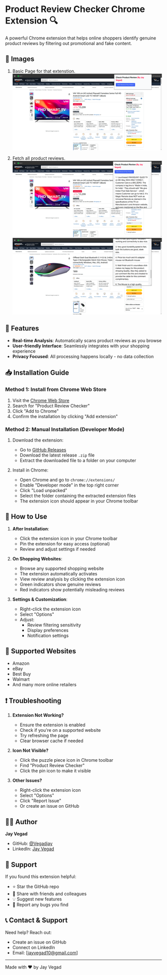 # Product Review Checker Chrome Extension 🔍

A powerful Chrome extension that helps online shoppers identify genuine product reviews by filtering out promotional and fake content.

## 🌟 Images

1. Basic Page for that extenstion.
![Home page](./images/home.png)


2. Fetch all product reviews.
![Fetch product review page1 ](./images/review.png)
![Fetch product review page2 ](./images/review2.png)

## 🌟 Features

- **Real-time Analysis**: Automatically scans product reviews as you browse
- **User-friendly Interface**: Seamlessly integrates with your shopping experience
- **Privacy Focused**: All processing happens locally - no data collection

## 📥 Installation Guide

### Method 1: Install from Chrome Web Store
1. Visit the [Chrome Web Store](https://chrome.google.com/webstore)
2. Search for "Product Review Checker"
3. Click "Add to Chrome"
4. Confirm the installation by clicking "Add extension"

### Method 2: Manual Installation (Developer Mode)
1. Download the extension:
   - Go to [GitHub Releases](https://github.com/Vegadjay/shopping-chrome-exe/releases)
   - Download the latest release `.zip` file
   - Extract the downloaded file to a folder on your computer

2. Install in Chrome:
   - Open Chrome and go to `chrome://extensions/`
   - Enable "Developer mode" in the top right corner
   - Click "Load unpacked"
   - Select the folder containing the extracted extension files
   - The extension icon should appear in your Chrome toolbar

## 🎯 How to Use

1. **After Installation**:
   - Click the extension icon in your Chrome toolbar
   - Pin the extension for easy access (optional)
   - Review and adjust settings if needed

2. **On Shopping Websites**:
   - Browse any supported shopping website
   - The extension automatically activates
   - View review analysis by clicking the extension icon
   - Green indicators show genuine reviews
   - Red indicators show potentially misleading reviews

3. **Settings & Customization**:
   - Right-click the extension icon
   - Select "Options"
   - Adjust:
     - Review filtering sensitivity
     - Display preferences
     - Notification settings

## 🔧 Supported Websites

- Amazon
- eBay
- Best Buy
- Walmart
- And many more online retailers

## ❗ Troubleshooting

1. **Extension Not Working?**
   - Ensure the extension is enabled
   - Check if you're on a supported website
   - Try refreshing the page
   - Clear browser cache if needed

2. **Icon Not Visible?**
   - Click the puzzle piece icon in Chrome toolbar
   - Find "Product Review Checker"
   - Click the pin icon to make it visible

3. **Other Issues?**
   - Right-click the extension icon
   - Select "Options"
   - Click "Report Issue"
   - Or create an issue on GitHub

## 👨‍💻 Author

**Jay Vegad**
- GitHub: [@Vegadjay](https://github.com/Vegadjay)
- LinkedIn: [Jay Vegad](https://www.linkedin.com/in/jayvegad)

## 🌟 Support

If you found this extension helpful:
- ⭐ Star the GitHub repo
- 📢 Share with friends and colleagues
- 💡 Suggest new features
- 🐛 Report any bugs you find

## 📞 Contact & Support

Need help? Reach out:
- Create an issue on GitHub
- Connect on LinkedIn
- Email: [jayvegad10@gmail.com]

---

Made with ❤️ by Jay Vegad